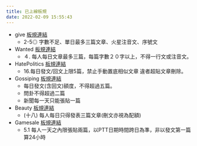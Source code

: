 ```yaml
---
title: 已上線板規
date: 2022-02-09 15:55:43
---
```


- give [板規連結](https://www.ptt.cc/bbs/give/M.1612495900.A.C32.html)
  - 2-5◎ 字數不足、單日最多三篇文章、火星注音文、序號文
- Wanted [板規連結](https://www.ptt.cc/bbs/Wanted/M.1608829773.A.D3B.html)
  - ４.  每人每日文章最多三篇，每篇字數２０字以上，不得一行文或注音文。
- HatePolitics [板規連結](https://www.ptt.cc/bbs/HatePolitics/M.1617115262.A.D60.html)
  - 16.每日發文/回文上限5篇，禁止手動置底相似文章 違者超貼文章刪除。
- Gossiping [板規連結](https://www.ptt.cc/bbs/Gossiping/M.1637425085.A.07D.html)
  - 每日發文(含回文)額度，不得超過五篇。
  - 問卦不得超過二篇
  - 新聞每一天只能張貼一篇
- Beauty [板規連結](https://www.ptt.cc/bbs/Beauty/M.1630069980.A.84B.html)
  - (十八) 每人每日只得發表三篇文章(刪文亦視為配額)
- Gamesale [板規連結](https://www.ptt.cc/bbs/Gamesale/M.1625548693.A.451.html)
  - 5.1 每人一天之內限張貼兩篇，以PTT日期時間跨日為準，非以發文第一篇算24小時
